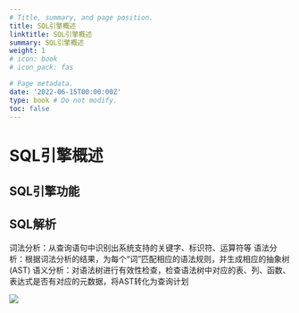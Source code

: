 ```yaml
---
# Title, summary, and page position.
title: SQL引擎概述 
linktitle: SQL引擎概述
summary: SQL引擎概述
weight: 1
# icon: book
# icon_pack: fas

# Page metadata.
date: '2022-06-15T00:00:00Z'
type: book # Do not modify.
toc: false
---
```


# SQL引擎概述

## SQL引擎功能

## SQL解析

词法分析：从查询语句中识别出系统支持的关键字、标识符、运算符等
语法分析：根据词法分析的结果，为每个“词”匹配相应的语法规则，并生成相应的抽象树(AST)
语义分析：对语法树进行有效性检查，检查语法树中对应的表、列、函数、表达式是否有对应的元数据，将AST转化为查询计划

![](https://cdn.attack204.com/iShot2022-06-15_12.42.10.png)